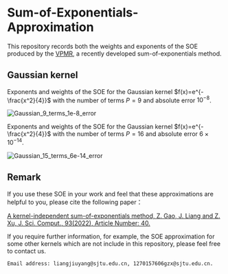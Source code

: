 # Sum-of-Exponentials-Approximation
This repository records both the weights and exponents of the SOE produced by the [VPMR](https://link.springer.com/article/10.1007/s10915-022-01999-1), a recently developed sum-of-exponentials method.

##  Gaussian kernel  ##
Exponents and weights of the SOE for the Gaussian kernel  $f(x)=e^{-\frac{x^2}{4}}$  with the number of terms $P=9$ and absolute error $10^{-8}$.

![Gaussian_9_terms_1e-8_error](https://github.com/LiangJiuyang/Sum-of-Exponentials-Approximation/tree/main/Screenshots/Gaussian_1e8_9term.png) 

Exponents and weights of the SOE for the Gaussian kernel  $f(x)=e^{-\frac{x^2}{4}}$  with the number of terms $P=16$ and absolute error $6\times 10^{-14}$.

![Gaussian_15_terms_6e-14_error](https://github.com/LiangJiuyang/Sum-of-Exponentials-Approximation/tree/main/Screenshots/Gaussian_6e14_15term.png) 

##  Remark  ##
If you use these SOE in your work and feel that these approximations are helpful to you, please cite the following paper：

[A kernel-independent sum-of-exponentials method, Z. Gao, J. Liang and Z. Xu, J. Sci. Comput., 93(2022), Article Number: 40.](https://link.springer.com/article/10.1007/s10915-022-01999-1)

If you require further information, for example, the SOE approximation for some other kernels which are not include in this repository, please feel free to contact us.
```
Email address: liangjiuyang@sjtu.edu.cn, 1270157606gzx@sjtu.edu.cn.
```

